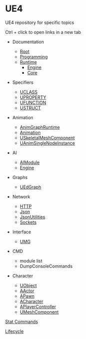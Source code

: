 # UE4
UE4 repository for specific topics

Ctrl + click to open links in a new tab

* Documentation
  * [Root](https://docs.unrealengine.com/en-us/)
  * [Programming](https://docs.unrealengine.com/en-us/Programming)
  * [Runtime](https://api.unrealengine.com/INT/API/Runtime/)
    * [Engine](https://api.unrealengine.com/INT/API/Runtime/Engine/index.html)
    * [Core](https://api.unrealengine.com/INT/API/Runtime/Core/index.html)


* Specifiers
  * [UCLASS](https://docs.unrealengine.com/en-US/Programming/UnrealArchitecture/Reference/Classes/Specifiers)
  * [UPROPERTY](https://docs.unrealengine.com/en-US/Programming/UnrealArchitecture/Reference/Properties/Specifiers)
  * [UFUNCTION](https://docs.unrealengine.com/en-US/Programming/UnrealArchitecture/Reference/Functions/Specifiers)
  * [USTRUCT](https://docs.unrealengine.com/en-US/Programming/UnrealArchitecture/Reference/Structs/Specifiers)
  
* Animation
  * [AnimGraphRuntime](https://api.unrealengine.com/INT/API/Runtime/AnimGraphRuntime/index.html)
  * [Animation](https://api.unrealengine.com/INT/API/Runtime/Engine/Animation/index.html)
  * [USkeletalMeshComponent](http://api.unrealengine.com/INT/API/Runtime/Engine/Components/USkeletalMeshComponent/)
  * [UAnimSingleNodeInstance](http://api.unrealengine.com/INT/API/Runtime/Engine/Animation/UAnimSingleNodeInstance/index.html)
  
  
* AI
  * [AIModule](https://api.unrealengine.com/INT/API/Runtime/AIModule/index.html)
  * [Engine](https://api.unrealengine.com/INT/API/Runtime/Engine/AI/index.html)
  
* Graphs
  * [UEdGraph](https://api.unrealengine.com/INT/API/Runtime/Engine/EdGraph/UEdGraph/index.html)
  
* Network
  * [HTTP](https://api.unrealengine.com/INT/API/Runtime/HTTP/index.html)
  * [Json](https://api.unrealengine.com/INT/API/Runtime/Json/index.html)
  * [JsonUtilities](https://api.unrealengine.com/INT/API/Runtime/JsonUtilities/index.html)
  * [Sockets](https://api.unrealengine.com/INT/API/Runtime/Sockets/index.html)
  
* Interface
  * [UMG](https://api.unrealengine.com/INT/API/Runtime/UMG/index.html)
  
* CMD
  * module list
  * DumpConsoleCommands
  
* Character
  * [UObject](https://api.unrealengine.com/INT/API/Runtime/CoreUObject/UObject/UObject/index.html)
  * [AActor](https://api.unrealengine.com/INT/API/Runtime/Engine/GameFramework/AActor/index.html)
  * [APawn](https://api.unrealengine.com/INT/API/Runtime/Engine/GameFramework/APawn/index.html)
  * [ACharacter](https://api.unrealengine.com/INT/API/Runtime/Engine/GameFramework/ACharacter/index.html)
  * [APlayerController](https://api.unrealengine.com/INT/API/Runtime/Engine/GameFramework/APlayerController/index.html)
  * [UMeshComponent](http://api.unrealengine.com/INT/API/Runtime/Engine/Components/UMeshComponent/index.html)
  
[Stat Commands](https://docs.unrealengine.com/en-us/Engine/Performance/StatCommands)

[Lifecycle](https://docs.unrealengine.com/en-US/Programming/UnrealArchitecture/Actors/ActorLifecycle)
